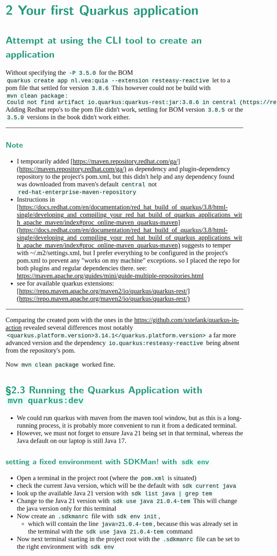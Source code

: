 <style>
body {
  font-family: "Gentium Basic", Cardo , "Linux Libertine o", "Palatino Linotype", Cambria, serif;
  font-size: 130% !important;
}
code {
	padding: 0 .25em;
	
	white-space: pre;
	font-family: "Tlwg mono", Consolas, "Liberation Mono", Menlo, Courier, monospace;
	
	background-color: #ECFFFA;
	//border: 1px solid #ccc;
	//border-radius: 3px;
}

kbd {
	display: inline-block;
	padding: 3px 5px;
	font-family: "Tlwg mono", Consolas, "Liberation Mono", Menlo, Courier, monospace;
	line-height: 10px;
	color: #555;
	vertical-align: middle;
	background-color: #ECFFFA;
	border: solid 1px #ccc;
	border-bottom-color: #bbb;
	border-radius: 3px;
	box-shadow: inset 0 -1px 0 #bbb;
}

h1,h2,h3,h4,h5 {
  color: #269B7D; 
  font-family: "fira sans", "Latin Modern Sans", Calibri, "Trebuchet MS", sans-serif;
}

</style>

# 2 Your first Quarkus application

## Attempt at using the CLI tool to create an application
Without specifying the `-P 3.5.0` for the BOM
`quarkus create app nl.vea:quia --extension resteasy-reactive` let to a pom file that settled for version `3.8.6`
This however could not be build with `mvn clean package`:
`Could not find artifact io.quarkus:quarkus-rest:jar:3.8.6 in central (https://repo.maven.apache.org/maven2)`
Adding Redhat repo's to the pom file didn't work, settling for BOM version `3.8.5` or the `3.5.0` versions in the book
didn't work either.

---
### Note
- I temporarily added [https://maven.repository.redhat.com/ga/](https://maven.repository.redhat.com/ga/) as dependency
and plugin-dependency repository to the project's pom.xml, but this didn't help and any dependency found was downloaded
from maven's default `central` not `red-hat-enterprise-maven-repository`
- Instructions in
[https://docs.redhat.com/en/documentation/red_hat_build_of_quarkus/3.8/html-single/developing_and_compiling_your_red_hat_build_of_quarkus_applications_with_apache_maven/index#proc_online-maven_quarkus-maven](https://docs.redhat.com/en/documentation/red_hat_build_of_quarkus/3.8/html-single/developing_and_compiling_your_red_hat_build_of_quarkus_applications_with_apache_maven/index#proc_online-maven_quarkus-maven)
suggests to temper with ~/.m2/settings.xml, but I prefer everything to be configured in the project's pom.xml
to prevent any "works on my machine" exceptions. so I placed the repo for both plugins and regular dependencies there.
see: https://maven.apache.org/guides/mini/guide-multiple-repositories.html
- see for available quarkus extensions:
[https://repo.maven.apache.org/maven2/io/quarkus/quarkus-rest/](https://repo.maven.apache.org/maven2/io/quarkus/quarkus-rest/)
---

Comparing the created pom with the ones in the https://github.com/xstefank/quarkus-in-action revealed several 
differences most notably `<quarkus.platform.version>3.14.1</quarkus.platform.version>` a far more advanced version
and the dependency `io.quarkus:resteasy-reactive` being absent from the repository's pom.

Now `mvn clean package` worked fine.


## §2.3 Running the Quarkus Application with `mvn quarkus:dev`
- We could run quarkus with maven from the maven tool window, but as this is a long-running process, it is probably
more convenient to run it from a dedicated terminal.
- However, we must not forget to ensure Java 21 being set in that terminal, whereas the Java default on our laptop is
  still Java 17.

### setting a fixed environment with SDKMan! with `sdk env`
- Open a terminal in the project root (where the `pom.xml` is situated)
- check the current Java version, which will be the default with `sdk current java`
- look up the available Java 21 version with `sdk list java | grep tem`
- Change to the Java 21 version with `sdk use java 21.0.4-tem` This will change the java version only for this terminal
- Now create an `.sdkmanrc` file with `sdk env init`,
  - which will contain the line `java=21.0.4-tem`, because this was already set in the terminal with the 
    `sdk use java 21.0.4-tem` command
- Now next terminal starting in the project root with the `.sdkmanrc` file can be set to the right environment with
  `sdk env`

